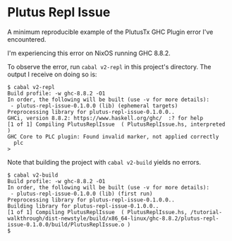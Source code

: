 # Plutus Repl Issue
A minimum reproducible example of the PlutusTx GHC Plugin error I've encountered.

I'm experiencing this error on NixOS running GHC 8.8.2.

To observe the error, run `cabal v2-repl` in this project's directory. The output I receive on doing so is:
```
$ cabal v2-repl
Build profile: -w ghc-8.8.2 -O1
In order, the following will be built (use -v for more details):
 - plutus-repl-issue-0.1.0.0 (lib) (ephemeral targets)
Preprocessing library for plutus-repl-issue-0.1.0.0..
GHCi, version 8.8.2: https://www.haskell.org/ghc/  :? for help
[1 of 1] Compiling PlutusReplIssue  ( PlutusReplIssue.hs, interpreted )
GHC Core to PLC plugin: Found invalid marker, not applied correctly
  plc
> 
```

Note that building the project with `cabal v2-build` yields no errors.
```
$ cabal v2-build
Build profile: -w ghc-8.8.2 -O1
In order, the following will be built (use -v for more details):
 - plutus-repl-issue-0.1.0.0 (lib) (first run)
Preprocessing library for plutus-repl-issue-0.1.0.0..
Building library for plutus-repl-issue-0.1.0.0..
[1 of 1] Compiling PlutusReplIssue  ( PlutusReplIssue.hs, /tutorial-walkthrough/dist-newstyle/build/x86_64-linux/ghc-8.8.2/plutus-repl-issue-0.1.0.0/build/PlutusReplIssue.o )
$
```
